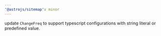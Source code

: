 ```yaml
---
'@astrojs/sitemap': minor
---
```


update `ChangeFreq` to support typescript configurations with string literal or predefined value.
